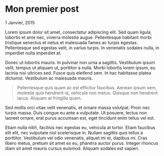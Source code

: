 Mon premier post
===

1 Janvier, 2015

Lorem ipsum dolor sit amet, consectetur adipiscing elit. Sed quam ligula, lobortis et ante nec, viverra molestie augue. Pellentesque habitant morbi tristique senectus et netus et malesuada fames ac turpis egestas. Pellentesque sed egestas velit, in varius turpis. In venenatis sodales nulla, in imperdiet nulla imperdiet at.

Donec ut lobortis mauris. In pulvinar non urna a sagittis. Vestibulum ipsum velit, tempus ut aliquam ut, porttitor a nulla. Morbi lobortis lorem ipsum, eu lacinia nisi ultrices sed. Fusce quis eleifend sem. In hac habitasse platea dictumst. Vestibulum ac malesuada mauris.

> Pellentesque quis quam ac est efficitur faucibus. Aenean ipsum sem, molestie quis hendrerit id, vehicula non metus. Quisque non hendrerit lacus. Aliquam at fringilla quam.

Sed mollis orci vitae velit venenatis, et ornare massa volutpat. Proin nec turpis massa. Duis congue eu ante a vulputate. Ut posuere, lectus non laoreet ornare, erat purus accumsan est, eget tincidunt enim tellus vel est.

Etiam nulla nibh, facilisis nec egestas eu, vehicula at tortor. Etiam faucibus elit elit, nec vulputate nisl scelerisque in. Nullam sagittis quis tellus a porttitor. Vestibulum vel odio venenatis, aliquet mi et, dapibus mi. Cras libero metus, pretium sit amet ex eu, pharetra auctor purus. Integer rhoncus diam sit amet mauris cursus euismod. Aliquam sodales est sapien.